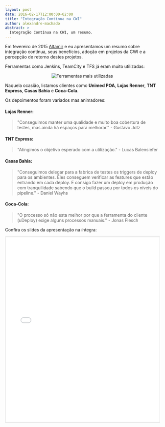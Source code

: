 ```yaml
---
layout: post
date: 2016-02-17T12:00:00-02:00
title: "Integração Contínua na CWI"
author: alexandre-machado
abstract: >
  Integração Contínua na CWI, um resumo.
---
```

Em fevereiro de 2015 [Altamir](https://www.facebook.com/altamir.junior.dias) e eu apresentamos um resumo sobre integração contínua,
seus benefícios, adoção em projetos da CWI e a percepção de retorno destes projetos.

Ferramentas como Jenkins, TeamCity e TFS já eram muito utilizadas: 

<center>
  <img alt="Ferramentas mais utilizadas" src="{{ site.baseurl }}/content/2016-02-17-integração-contínua-na-cwi/ambientes.png" />
</center>

Naquela ocasião, listamos clientes como **Unimed POA**, **Lojas Renner**, **TNT Express**, **Casas Bahia** e **Coca-Cola**.

Os depoimentos foram variados mas animadores:

#### Lojas Renner:
> "Conseguimos manter uma qualidade e muito boa cobertura de testes, mas ainda há espaços para melhorar." - Gustavo Jotz

#### TNT Express:
> "Atingimos o objetivo esperado com a utilização." - Lucas Balensiefer

#### Casas Bahia:
> "Conseguimos delegar para a fabrica de testes os triggers de deploy para os ambientes. Eles conseguem verificar as features que estão entrando em cada deploy. E consigo fazer um deploy em produção com tranquilidade sabendo que o build passou por todos os níveis do pipeline." - Daniel Wayhs

#### Coca-Cola:
> "O processo só não esta melhor por que a ferramenta do cliente (uDeploy) exige alguns processos manuais." - Jonas Flesch

Confira os slides da apresentação na íntegra:

<center>
  <iframe src="//pt.slideshare.net/slideshow/embed_code/key/3T7JlN5D5hoxjE" width="740" height="603" frameborder="0" marginwidth="0" marginheight="0" scrolling="no" style="border:1px solid #CCC; border-width:1px; margin-bottom:5px; max-width: 100%;" allowfullscreen> </iframe>
</center>
